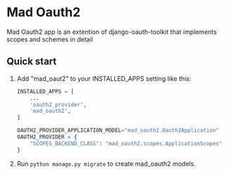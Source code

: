 # Mad Oauth2

Mad Oauth2 app is an extention of django-oauth-toolkit that implements scopes and schemes in detail

## Quick start

1. Add "mad_oaut2" to your INSTALLED_APPS setting like this:

    ```python
    INSTALLED_APPS = [
        ...
        'oauth2_provider',
        'mad_oauth2',
    ]

    OAUTH2_PROVIDER_APPLICATION_MODEL="mad_oauth2.Oauth2Application"
    OAUTH2_PROVIDER = {
        "SCOPES_BACKEND_CLASS": "mad_oauth2.scopes.ApplicationScopes"
    }
    ```

2. Run ``python manage.py migrate`` to create mad_oauth2 models.
